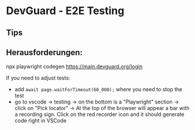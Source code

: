 # DevGuard - E2E Testing

## Tips

## Herausforderungen: 
npx playwright codegen https://main.devguard.org/login


If you need to adjust tests:
- add `await page.waitForTimeout(60_000);` where you need to stop the test
- go to vscode -> testing -> on the bottom is a "Playwright" section -> click on "Pick locator" -> At the top of the browser will appear a bar with a recording sign. Click on the red recorder icon and it should generate code right in VSCode